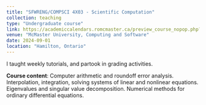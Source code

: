 ```yaml
---
title: "SFWRENG/COMPSCI 4X03 - Scientific Computation"
collection: teaching
type: "Undergraduate course"
link: https://academiccalendars.romcmaster.ca/preview_course_nopop.php?catoid=56&coid=280035
venue: "McMaster University, Computing and Software"
date: 2024-09-01
location: "Hamilton, Ontario"
---
```


I taught weekly tutorials, and partook in grading activities. 

**Course content**: Computer arithmetic and roundoff error analysis. Interpolation, integration, solving systems of linear and nonlinear equations. Eigenvalues and singular value decomposition. Numerical methods for ordinary differential equations.
